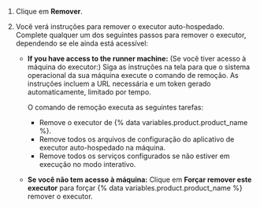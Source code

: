 1. Clique em **Remover**.
1. Você verá instruções para remover o executor auto-hospedado. Complete qualquer um dos seguintes passos para remover o executor, dependendo se ele ainda está acessível:

    * **If you have access to the runner machine:** (Se você tiver acesso à máquina do executor:) Siga as instruções na tela para que o sistema operacional da sua máquina execute o comando de remoção. As instruções incluem a URL necessária e um token gerado automaticamente, limitado por tempo.

        O comando de remoção executa as seguintes tarefas:

        * Remove o executor de {% data variables.product.product_name %}.
        * Remove todos os arquivos de configuração do aplicativo de executor auto-hospedado na máquina.
        * Remove todos os serviços configurados se não estiver em execução no modo interativo.

    * **Se você não tem acesso à máquina:** Clique em **Forçar remover este executor** para forçar {% data variables.product.product_name %} remover o executor.
